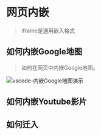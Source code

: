 # 网页内嵌

> iframe是通用嵌入格式

## 如何内嵌Google地图

> 如何在网页中内嵌Google地图。

![vscode-内嵌Google地图演示](/Users/apple/Documents/Notes/assets/vscode-内嵌Google地图演示.gif)

## 如何内嵌Youtube影片

## 如何迁入